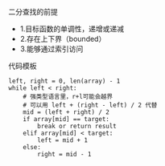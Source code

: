 二分查找的前提 
- 1.目标函数的单调性，递增或递减
- 2.存在上下界（bounded）
- 3.能够通过索引访问   

代码模板 
```
left, right = 0, len(array) - 1
while left < right:
    # 强类型语言里，r+l可能会越界
    # 可以用 left + (right - left) / 2 代替
    mid = (left + right) / 2
    if array[mid] == target:
        break or return result
    elif array[mid] < target:
        left = mid + 1
    else:
        right = mid - 1 
```